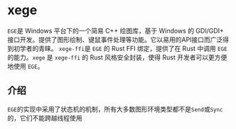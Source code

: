 # xege

`EGE`是 Windows 平台下的一个简易 C++ 绘图库，基于 Windows 的 GDI/GDI+ 接口开发。提供了图形绘制、键鼠事件处理等功能。它以易用的API接口而广泛得到初学者的青睐。 `xege-ffi`是 `EGE` 的 Rust FFI 绑定，提供了在 Rust 中调用 `EGE` 的能力。`xege` 是 `xege-ffi` 的 Rust 风格安全封装，使得 Rust 开发者可以更方便地使用 `EGE`。

## 介绍

`EGE`的实现中采用了状态机的机制，所有大多数图形环境类型都不是`Send`或`Sync`的，它们不能跨越线程使用